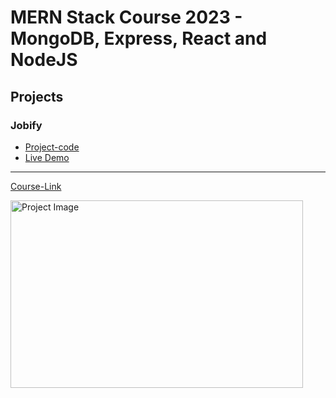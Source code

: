 # MERN Stack Course 2023 - MongoDB, Express, React and NodeJS

## Projects

### Jobify

- [Project-code](./Projects/Jobify) <br>
- [Live Demo](https://jobify-w8ym.onrender.com)

---

[Course-Link](https://www.udemy.com/course/mern-stack-course-mongodb-express-react-and-nodejs/)<br>

<img src="https://udemy-certificate.s3.amazonaws.com/image/UC-9e73e366-9f49-4aa0-bf53-f3caa60660a8.jpg" width="468" height="300" alt="Project Image">

